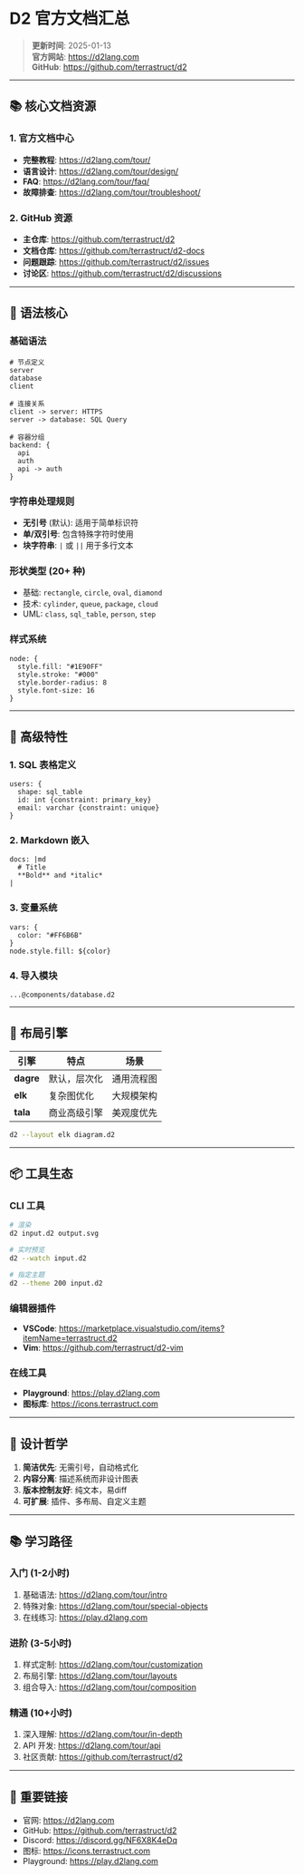 # D2 官方文档汇总

> **更新时间**: 2025-01-13  
> **官方网站**: https://d2lang.com  
> **GitHub**: https://github.com/terrastruct/d2

---

## 📚 核心文档资源

### 1. 官方文档中心
- **完整教程**: https://d2lang.com/tour/
- **语言设计**: https://d2lang.com/tour/design/
- **FAQ**: https://d2lang.com/tour/faq/
- **故障排查**: https://d2lang.com/tour/troubleshoot/

### 2. GitHub 资源
- **主仓库**: https://github.com/terrastruct/d2
- **文档仓库**: https://github.com/terrastruct/d2-docs
- **问题跟踪**: https://github.com/terrastruct/d2/issues
- **讨论区**: https://github.com/terrastruct/d2/discussions

---

## 🎯 语法核心

### 基础语法
```d2
# 节点定义
server
database
client

# 连接关系
client -> server: HTTPS
server -> database: SQL Query

# 容器分组
backend: {
  api
  auth
  api -> auth
}
```

### 字符串处理规则
- **无引号** (默认): 适用于简单标识符
- **单/双引号**: 包含特殊字符时使用
- **块字符串**: `|` 或 `||` 用于多行文本

### 形状类型 (20+ 种)
- 基础: `rectangle`, `circle`, `oval`, `diamond`
- 技术: `cylinder`, `queue`, `package`, `cloud`
- UML: `class`, `sql_table`, `person`, `step`

### 样式系统
```d2
node: {
  style.fill: "#1E90FF"
  style.stroke: "#000"
  style.border-radius: 8
  style.font-size: 16
}
```

---

## 🔧 高级特性

### 1. SQL 表格定义
```d2
users: {
  shape: sql_table
  id: int {constraint: primary_key}
  email: varchar {constraint: unique}
}
```

### 2. Markdown 嵌入
```d2
docs: |md
  # Title
  **Bold** and *italic*
|
```

### 3. 变量系统
```d2
vars: {
  color: "#FF6B6B"
}
node.style.fill: ${color}
```

### 4. 导入模块
```d2
...@components/database.d2
```

---

## 🎨 布局引擎

| 引擎 | 特点 | 场景 |
|------|------|------|
| **dagre** | 默认，层次化 | 通用流程图 |
| **elk** | 复杂图优化 | 大规模架构 |
| **tala** | 商业高级引擎 | 美观度优先 |

```bash
d2 --layout elk diagram.d2
```

---

## 📦 工具生态

### CLI 工具
```bash
# 渲染
d2 input.d2 output.svg

# 实时预览
d2 --watch input.d2

# 指定主题
d2 --theme 200 input.d2
```

### 编辑器插件
- **VSCode**: https://marketplace.visualstudio.com/items?itemName=terrastruct.d2
- **Vim**: https://github.com/terrastruct/d2-vim

### 在线工具
- **Playground**: https://play.d2lang.com
- **图标库**: https://icons.terrastruct.com

---

## 🌟 设计哲学

1. **简洁优先**: 无需引号，自动格式化
2. **内容分离**: 描述系统而非设计图表
3. **版本控制友好**: 纯文本，易diff
4. **可扩展**: 插件、多布局、自定义主题

---

## 📚 学习路径

### 入门 (1-2小时)
1. 基础语法: https://d2lang.com/tour/intro
2. 特殊对象: https://d2lang.com/tour/special-objects
3. 在线练习: https://play.d2lang.com

### 进阶 (3-5小时)
1. 样式定制: https://d2lang.com/tour/customization
2. 布局引擎: https://d2lang.com/tour/layouts
3. 组合导入: https://d2lang.com/tour/composition

### 精通 (10+小时)
1. 深入理解: https://d2lang.com/tour/in-depth
2. API 开发: https://d2lang.com/tour/api
3. 社区贡献: https://github.com/terrastruct/d2

---

## 🔗 重要链接

- 官网: https://d2lang.com
- GitHub: https://github.com/terrastruct/d2
- Discord: https://discord.gg/NF6X8K4eDq
- 图标: https://icons.terrastruct.com
- Playground: https://play.d2lang.com
